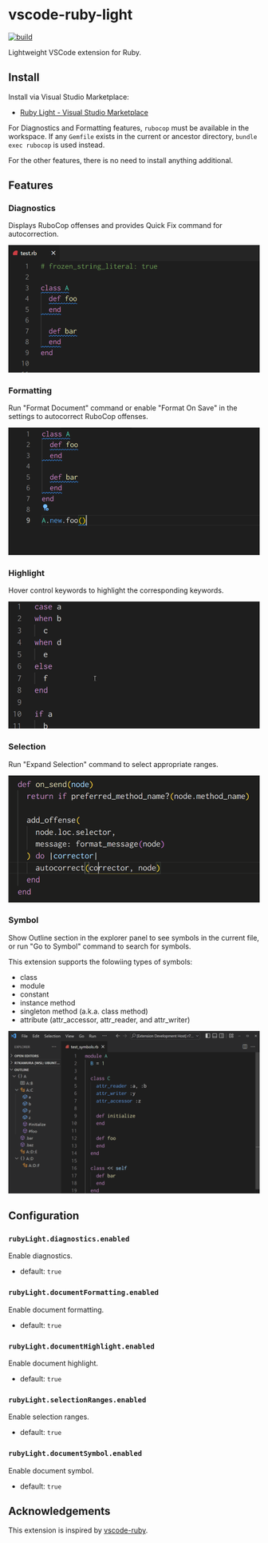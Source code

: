 # vscode-ruby-light

[![build](https://github.com/r7kamura/vscode-ruby-light/actions/workflows/build.yml/badge.svg)](https://github.com/r7kamura/vscode-ruby-light/actions/workflows/build.yml)

Lightweight VSCode extension for Ruby.

## Install

Install via Visual Studio Marketplace:

- [Ruby Light - Visual Studio Marketplace](https://marketplace.visualstudio.com/items?itemName=r7kamura.vscode-ruby-light)

For Diagnostics and Formatting features, `rubocop` must be available in the workspace. If any `Gemfile` exists in the current or ancestor directory, `bundle exec rubocop` is used instead.

For the other features, there is no need to install anything additional.

## Features

### Diagnostics

Displays RuboCop offenses and provides Quick Fix command for autocorrection.

![demo](images/diagnostics.gif)

### Formatting

Run "Format Document" command or enable "Format On Save" in the settings to autocorrect RuboCop offenses.

![demo](images/document-formatting.gif)

### Highlight

Hover control keywords to highlight the corresponding keywords.

![demo](images/document-highlight.gif)

### Selection

Run "Expand Selection" command to select appropriate ranges.

![demo](images/selection-ranges.gif)

### Symbol

Show Outline section in the explorer panel to see symbols in the current file, or run "Go to Symbol" command to search for symbols.

This extension supports the folowiing types of symbols:

- class
- module
- constant
- instance method
- singleton method (a.k.a. class method)
- attribute (attr_accessor, attr_reader, and attr_writer)

![demo](images/document-symbol.gif)

## Configuration

### `rubyLight.diagnostics.enabled`

Enable diagnostics.

- default: `true`

### `rubyLight.documentFormatting.enabled`

Enable document formatting.

- default: `true`

### `rubyLight.documentHighlight.enabled`

Enable document highlight.

- default: `true`

### `rubyLight.selectionRanges.enabled`

Enable selection ranges.

- default: `true`

### `rubyLight.documentSymbol.enabled`

Enable document symbol.

- default: `true`

## Acknowledgements

This extension is inspired by [vscode-ruby](https://github.com/rubyide/vscode-ruby).
